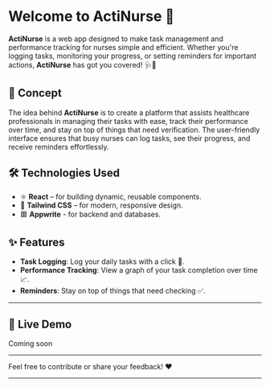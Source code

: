 # Welcome to ActiNurse 🏥

**ActiNurse** is a web app designed to make task management and performance tracking for nurses simple and efficient. Whether you're logging tasks, monitoring your progress, or setting reminders for important actions, **ActiNurse** has got you covered! 🩺💼

## 🚀 Concept

The idea behind **ActiNurse** is to create a platform that assists healthcare professionals in managing their tasks with ease, track their performance over time, and stay on top of things that need verification. The user-friendly interface ensures that busy nurses can log tasks, see their progress, and receive reminders effortlessly. 

## 🛠️ Technologies Used

- ⚛️ **React** – for building dynamic, reusable components.
- 🎨 **Tailwind CSS** – for modern, responsive design.
- 🟥 **Appwrite** - for backend and databases.

## ✨ Features

- **Task Logging**: Log your daily tasks with a click 📝.
- **Performance Tracking**: View a graph of your task completion over time 📈.
- **Reminders**: Stay on top of things that need checking ✅.

---

## 🔗 Live Demo

Coming soon

---

Feel free to contribute or share your feedback! ❤️

---
